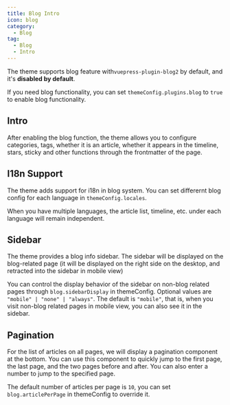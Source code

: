 ```yaml
---
title: Blog Intro
icon: blog
category:
  - Blog
tag:
  - Blog
  - Intro
---
```


The theme supports blog feature with`vuepress-plugin-blog2` by default, and it's **disabled by default**.

If you need blog functionality, you can set `themeConfig.plugins.blog` to `true` to enable blog functionality.

<!-- more -->

## Intro

After enabling the blog function, the theme allows you to configure categories, tags, whether it is an article, whether it appears in the timeline, stars, sticky and other functions through the frontmatter of the page.

## I18n Support

The theme adds support for i18n in blog system. You can set differernt blog config for each language in `themeConfig.locales`.

When you have multiple languages, the article list, timeline, etc. under each language will remain independent.

## Sidebar

The theme provides a blog info sidebar. The sidebar will be displayed on the blog-related page (it will be displayed on the right side on the desktop, and retracted into the sidebar in mobile view)

You can control the display behavior of the sidebar on non-blog related pages through `blog.sidebarDisplay` in themeConfig. Optional values are `"mobile" | "none" | "always"`. The default is `"mobile"`, that is, when you visit non-blog related pages in mobile view, you can also see it in the sidebar.

## Pagination

For the list of articles on all pages, we will display a pagination component at the bottom. You can use this component to quickly jump to the first page, the last page, and the two pages before and after. You can also enter a number to jump to the specified page.

The default number of articles per page is `10`, you can set `blog.articlePerPage` in themeConfig to override it.
